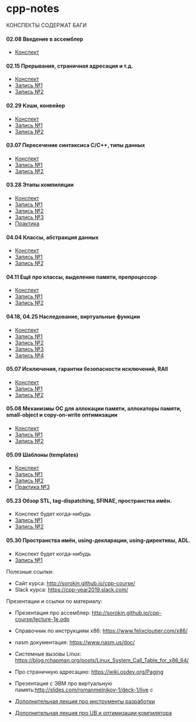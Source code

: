 # cpp-notes

КОНСПЕКТЫ СОДЕРЖАТ БАГИ

#### 02.08 Введение в ассемблер
- [Конспект](02.08%20asm%20intro.md)
#### 02.15  Прерывания, страничная адресация и т.д.
- [Конспект](02.15%20OS%20and%20CPU.md)
- [Запись №1](https://www.youtube.com/watch?v=bTgtesThdSg)
- [Запись №2](https://www.youtube.com/watch?v=XY8xN1Ug1_k)

#### 02.29  Кэши, конвейер
- [Конспект](02.29%20Cache%20and%20Pipeline.md)
- [Запись №1](https://www.youtube.com/watch?v=6vlNFxpSENs)
- [Запись №2](https://www.youtube.com/watch?v=DddjrdCrCF8)

#### 03.07  Пересечение синтаксиса C/C++, типы данных
- [Конспект](03.07%20Syntax%20and%20types.md)
- [Запись №1](https://www.youtube.com/watch?v=rGfQ5vWUS14)
- [Запись №2](https://www.youtube.com/watch?v=kf2zVHBEfy8)

#### 03.28  Этапы компиляции
- [Конспект](03.28%20Compilation.md)
- [Запись №1](https://www.youtube.com/watch?v=Fm-EmbQVrLE)
- [Запись №2](https://www.youtube.com/watch?v=w0G66pR3JuY)
- [Запись №3](https://www.youtube.com/watch?v=gsFYkmckcZs)
- [Практика](https://www.youtube.com/watch?v=jZAWVxcHLKA)
#### 04.04  Классы, абстракция данных
- [Конспект](04.04%20Classes.md)
- [Запись №1](https://www.youtube.com/watch?v=4LkTiNYQYBU)
- [Запись №2](https://www.youtube.com/watch?v=kjJ-1-VsNRo)

#### 04.11  Ещё про классы, выделение памяти, препроцессор
- [Конспект](04.11%20Classes,%20memory%20and%20preprocessor.md)
- [Запись №1](https://www.youtube.com/watch?v=nI6NEPYPRXU)
- [Запись №2](https://www.youtube.com/watch?v=8JAp3tG6IrA)

#### 04.18, 04.25  Наследование, виртуальные функции
- [Конспект](04.18%20Inheritance,%20virtual%20methods.md)
- [Запись №1](https://www.youtube.com/watch?v=IcAaaX888xc)
- [Запись №2](https://www.youtube.com/watch?v=11MKhMYAmnE)
- [Запись №3](https://www.youtube.com/watch?v=oMkF60mU8ig)
- [Запись №4](https://www.youtube.com/watch?v=0-92_jC7YMU)

#### 05.07 Исключения, гарантии безопасности исключений, RAII
- [Конспект](05.07%20Exceptions.md)
- [Запись №1](https://www.youtube.com/watch?v=R0tVZ1px5-Q)
- [Запись №2](https://www.youtube.com/watch?v=8PpW8qS2tEg)

#### 05.08 Механизмы ОС для аллокации памяти, аллокаторы памяти, small-object и copy-on-write оптимизации
- [Конспект](05.08%20Memory%20allocation.md)
- [Запись №1](https://www.youtube.com/watch?v=oDPaXS9tKlw)
- [Запись №2](https://www.youtube.com/watch?v=i8uYAe0E4PU)

#### 05.09 Шаблоны (templates)
- [Конспект](05.09%20Templates.md)
- [Запись №1](https://www.youtube.com/watch?v=AXl4_eZ1eis)
- [Запись №2](https://www.youtube.com/watch?v=DwDbH7pxzRA)
- [Практика №3](https://www.youtube.com/watch?v=CY7vxMSBork)

#### 05.23 Обзор STL, tag-dispatching, SFINAE, пространства имён.
- Конспект будет когда-нибудь
- [Запись №1](https://www.youtube.com/watch?v=RidP1GbfFEA)
- [Запись №2](https://www.youtube.com/watch?v=HQdf43h3B2o)

#### 05.30 Пространства имён, using-декларации, using-директивы, ADL.
- Конспект будет когда-нибудь
- [Запись №1](https://www.youtube.com/watch?v=fgD5itE5pCQ)



Полезные ссылки:

- Сайт курса: http://sorokin.github.io/cpp-course/
- Slack курса: https://cpp-year2019.slack.com/

Презентации и ссылки по материалу:

- Презентация про ассемблер: http://sorokin.github.io/cpp-course/lecture-1e.odp
- Справочник по инструкциям x86: https://www.felixcloutier.com/x86/
- nasm документация: https://www.nasm.us/doc/

- Системные вызовы Linux: https://blog.rchapman.org/posts/Linux_System_Call_Table_for_x86_64/
- Про страничную адресацию: https://wiki.osdev.org/Paging
- Презентация с ЭВМ про виртуальную память:http://slides.com/romanmelnikov-1/deck-1/live c

- [Дополнительная лекция про инструменты разработки](https://www.youtube.com/watch?v=Cu6QYb_j_2Y)
- [Дополнительная лекция про UB и оптимизации компилятора](https://www.youtube.com/watch?v=nGsD8guQ_dQ)
